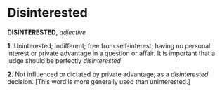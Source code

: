 # Disinterested

**DISINTERESTED**, _adjective_

**1.** Uninterested; indifferent; free from self-interest; having no personal interest or private advantage in a question or affair. It is important that a judge should be perfectly _disinterested_

**2.** Not influenced or dictated by private advantage; as a _disinterested_ decision. \[This word is more generally used than uninterested.\]